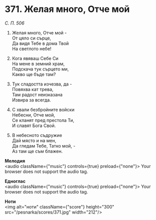 # 371. Желая много, Отче мой

_С. П. 506_

1. Желая много, Отче мой -  
От цяло си сърце,  
Да видя Тебе в дома Твой  
На светлото небе!

2. Кога явяваш Себе Си  
На мене в земний храм,  
Подскача тук сърцето ми,  
Какво ще бъде там?

3. Тук сладостта изчезва, да -  
Повяхва кат трева,  
Там радост неизказана  
Извира за всегда.  

4. С хвали безбройните войски  
Небесни, Отче мой,  
Се кланят пред престола Ти,  
И славят Бога Свой.  

5. В небесното съдружие  
Дай място и на мен,  
Да гледам Тебе, Татко мой, -  
Аз там ще съм блажен.

**Мелодия**  
<audio className={"music"} controls={true} preload={"none"}>
    <source src="/pesnarka/mp3/371.mp3" type="audio/mpeg"/>
    Your browser does not support the audio tag.
</audio>

**Едноглас**  
<audio className={"music"} controls={true} preload={"none"}>
    <source src="/pesnarka/transp/371.mp3" type="audio/mpeg"/>
    Your browser does not support the audio tag.
</audio>

**Ноти**  
<img alt="ноти" className={"score"} height="300" src="/pesnarka/scores/371.jpg" width="212"/>
